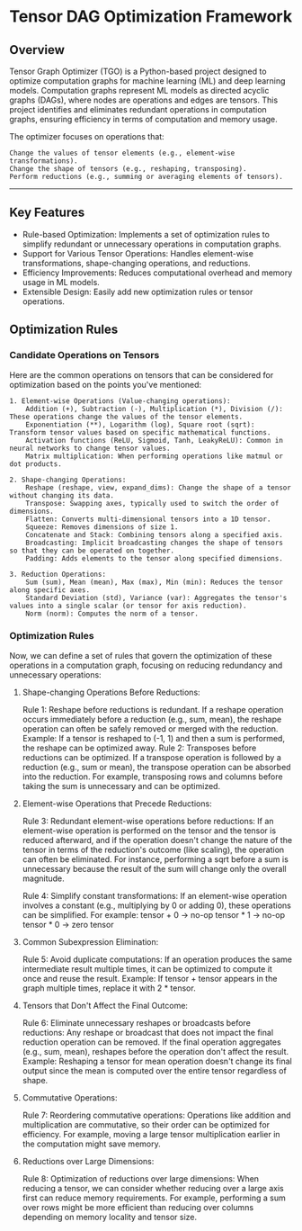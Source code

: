 # Tensor DAG Optimization Framework

## Overview

Tensor Graph Optimizer (TGO) is a Python-based project designed to optimize computation graphs for machine learning (ML) and deep learning models. Computation graphs represent ML models as directed acyclic graphs (DAGs), where nodes are operations and edges are tensors. This project identifies and eliminates redundant operations in computation graphs, ensuring efficiency in terms of computation and memory usage.

The optimizer focuses on operations that:

    Change the values of tensor elements (e.g., element-wise transformations).
    Change the shape of tensors (e.g., reshaping, transposing).
    Perform reductions (e.g., summing or averaging elements of tensors).

---


## Key Features
- Rule-based Optimization: Implements a set of optimization rules to simplify redundant or unnecessary operations in computation graphs.
- Support for Various Tensor Operations: Handles element-wise transformations, shape-changing operations, and reductions.
- Efficiency Improvements: Reduces computational overhead and memory usage in ML models.
- Extensible Design: Easily add new optimization rules or tensor operations.


## Optimization Rules

### Candidate Operations on Tensors

Here are the common operations on tensors that can be considered for optimization based on the points you've mentioned:

    1. Element-wise Operations (Value-changing operations):
        Addition (+), Subtraction (-), Multiplication (*), Division (/): These operations change the values of the tensor elements.
        Exponentiation (**), Logarithm (log), Square root (sqrt): Transform tensor values based on specific mathematical functions.
        Activation functions (ReLU, Sigmoid, Tanh, LeakyReLU): Common in neural networks to change tensor values.
        Matrix multiplication: When performing operations like matmul or dot products.

    2. Shape-changing Operations:
        Reshape (reshape, view, expand_dims): Change the shape of a tensor without changing its data.
        Transpose: Swapping axes, typically used to switch the order of dimensions.
        Flatten: Converts multi-dimensional tensors into a 1D tensor.
        Squeeze: Removes dimensions of size 1.
        Concatenate and Stack: Combining tensors along a specified axis.
        Broadcasting: Implicit broadcasting changes the shape of tensors so that they can be operated on together.
        Padding: Adds elements to the tensor along specified dimensions.

    3. Reduction Operations:
        Sum (sum), Mean (mean), Max (max), Min (min): Reduces the tensor along specific axes.
        Standard Deviation (std), Variance (var): Aggregates the tensor's values into a single scalar (or tensor for axis reduction).
        Norm (norm): Computes the norm of a tensor.

### Optimization Rules

Now, we can define a set of rules that govern the optimization of these operations in a computation graph, focusing on reducing redundancy and unnecessary operations:

1. Shape-changing Operations Before Reductions:

    Rule 1: Reshape before reductions is redundant. If a reshape operation occurs immediately before a reduction (e.g., sum, mean), the reshape operation can often be safely removed or merged with the reduction.
        Example: If a tensor is reshaped to (-1, 1) and then a sum is performed, the reshape can be optimized away.
    Rule 2: Transposes before reductions can be optimized. If a transpose operation is followed by a reduction (e.g., sum or mean), the transpose operation can be absorbed into the reduction. For example, transposing rows and columns before taking the sum is unnecessary and can be optimized.

2. Element-wise Operations that Precede Reductions:

    Rule 3: Redundant element-wise operations before reductions: If an element-wise operation is performed on the tensor and the tensor is reduced afterward, and if the operation doesn't change the nature of the tensor in terms of the reduction's outcome (like scaling), the operation can often be eliminated. For instance, performing a sqrt before a sum is unnecessary because the result of the sum will change only the overall magnitude.

    Rule 4: Simplify constant transformations: If an element-wise operation involves a constant (e.g., multiplying by 0 or adding 0), these operations can be simplified. For example:
        tensor + 0 → no-op
        tensor * 1 → no-op
        tensor * 0 → zero tensor

3. Common Subexpression Elimination:

    Rule 5: Avoid duplicate computations: If an operation produces the same intermediate result multiple times, it can be optimized to compute it once and reuse the result.
        Example: If tensor + tensor appears in the graph multiple times, replace it with 2 * tensor.

4. Tensors that Don't Affect the Final Outcome:

    Rule 6: Eliminate unnecessary reshapes or broadcasts before reductions: Any reshape or broadcast that does not impact the final reduction operation can be removed. If the final operation aggregates (e.g., sum, mean), reshapes before the operation don't affect the result.
        Example: Reshaping a tensor for mean operation doesn't change its final output since the mean is computed over the entire tensor regardless of shape.

5. Commutative Operations:

    Rule 7: Reordering commutative operations: Operations like addition and multiplication are commutative, so their order can be optimized for efficiency. For example, moving a large tensor multiplication earlier in the computation might save memory.

6. Reductions over Large Dimensions:

    Rule 8: Optimization of reductions over large dimensions: When reducing a tensor, we can consider whether reducing over a large axis first can reduce memory requirements. For example, performing a sum over rows might be more efficient than reducing over columns depending on memory locality and tensor size.



